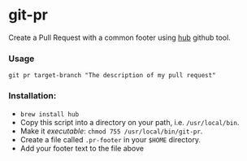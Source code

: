 git-pr
======

Create a Pull Request with a common footer using [hub](https://github.com/github/hub) github tool.

### Usage

    git pr target-branch "The description of my pull request"

### Installation: 

- `brew install hub`
- Copy this script into a directory on your path, i.e. `/usr/local/bin`.
- Make it _executable_: `chmod 755 /usr/local/bin/git-pr`.
- Create a file called `.pr-footer` in your `$HOME` directory.
- Add your footer text to the file above

